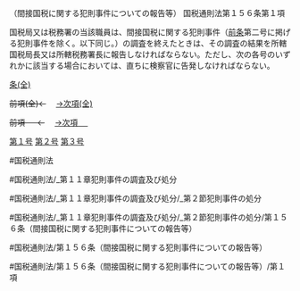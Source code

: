 （間接国税に関する犯則事件についての報告等）
国税通則法第１５６条第１項

国税局又は税務署の当該職員は、間接国税に関する犯則事件（[前条](国税通則法＿＿＿＿＿第１５５条第１項)第二号に掲げる犯則事件を除く。以下同じ。）の調査を終えたときは、その調査の結果を所轄国税局長又は所轄税務署長に報告しなければならない。ただし、次の各号のいずれかに該当する場合においては、直ちに検察官に告発しなければならない。

[条(全)](国税通則法＿＿＿＿＿第１５６条_.md)

~~前項(全)←~~　  [→次項(全)](国税通則法＿＿＿＿＿第１５６条第２項_.md)

~~前項 　 ←~~　  [→次項 　 ](国税通則法＿＿＿＿＿第１５６条第２項.md)

[第１号](国税通則法＿＿＿＿＿第１５６条第１項第１号.md)  [第２号](国税通則法＿＿＿＿＿第１５６条第１項第２号.md)  [第３号](国税通則法＿＿＿＿＿第１５６条第１項第３号.md)  

#国税通則法

#国税通則法/_第１１章犯則事件の調査及び処分

#国税通則法/_第１１章犯則事件の調査及び処分/_第２節犯則事件の処分

#国税通則法/_第１１章犯則事件の調査及び処分/_第２節犯則事件の処分/第１５６条（間接国税に関する犯則事件についての報告等）

#国税通則法/第１５６条（間接国税に関する犯則事件についての報告等）

#国税通則法/第１５６条（間接国税に関する犯則事件についての報告等）/第１項

